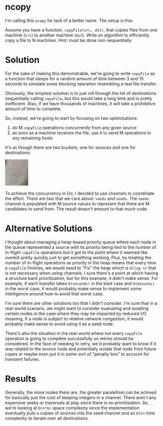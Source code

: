 # ncopy

I'm calling this `ncopy` for lack of a better name. The setup is this:

Assume you have a function, `copyFile(src, dst)`, that copies files from one machine
(`src`) to another machine (`dst`). Write an algorithm to efficiently copy a file
to N machines. Hint: must be done non-sequentially.

# Solution

For the sake of making this demonstrable, we're going to write `copyFile` as a function
that sleeps for a random amount of time between 3 and 15 seconds to simulate some blocking
operation resembling a real file transfer.

Obviously, the simplest solution is to just roll through the list of destinations sequentially calling `copyFile`,
but this would take a long time and is pretty inefficient. Also, if we have thousands of machines, it
will take a prohibitive amount of time to complete.

So, instead, we're going to start by focusing on two optimizations:

1) do M `copyFile` operations concurrently from any given source
2) as soon as a machine receives the file, use it to send M operations to any remaining hosts

It's as though there are two buckets, one for sources and one for destinations:

![Whiteboard](https://github.com/eculver/go-play/blob/ncopy/cmd/ncopy/ncopy.jpg)

To achieve the concurrency in Go, I decided to use channels to coordinate the effort. There
are two that we care about: `seeds` and `sends`. The `seeds` channel is populated with M source values
to represent that there are M candidates to send from. The result doesn't amount to that much code.

# Alternative Solutions

I thought about managing a heap-based priority queue where each node in the queue represented a source with its priority
being tied to the number of in-flight `copyFile` operations but it got to the point where it seemed like overkill pretty quickly
just to get something working. Plus, by treating the number of in-flight operations as priority in the heap means that every time a `copyFile` finishes, we
would need to "Fix" the heap which is `O(log n)` that is not necessary when using channels. I sure there's a point at which having
a structure back prioritization, but for this example, it didn't make sense. For example, if each transfer takes `O(seconds)` in the
best case and `O(minutes)` in the worst case, it would probably make sense to implement some intelligence around how to avoid that worst case.

I'm sure there are other solutions too that I didn't consider. I'm sure that in a real-world scenario, we might want
to consider evaluating and isolating certain nodes in the case where they may be impacted by reduced I/O meaning, if a node is 
subject to relative network congestion, it would probably make sense to avoid using it as a seed node.

There's also the situation in the real-world where not every `copyFile` operation is going to complete successfully so retries should be considered.
In the face of needing to retry, we'd probably want to know if it was related to the source node and potentially isolate that node
from future copes or maybe even put it in some sort of "penalty box" to account for transient failures.

# Results

Generally, the more nodes there are, the greater paralellism can be achived for basically just the cost of keeping
integers in a channel. There aren't any expensive seeks or traversals at play since there is no prioritization. So, we're
looking at `O(n*m)` space complexity since the implementation eventually puts `m` copies of sources into the seed channel
and an `O(n)` time complexity to iterate over all destinations.
